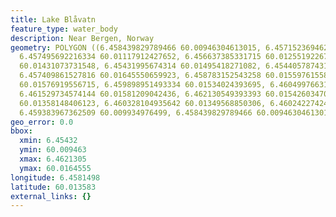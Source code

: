 ```yaml
---
title: Lake Blåvatn
feature_type: water_body
description: Near Bergen, Norway
geometry: POLYGON ((6.458439829789466 60.00946304613015, 6.457152369462449 60.00959175508051,
  6.457495692216334 60.01117912427652, 6.456637385331715 60.01255192267014, 6.455607417070065
  60.01431073731548, 6.45431995674314 60.01495418271082, 6.454405787431566 60.01641261257687,
  6.457409861527816 60.01645550659923, 6.458783152543258 60.01559761558306, 6.460070612870275
  60.01576919556715, 6.459898951493334 60.01534024393695, 6.460499766312584 60.01469680605549,
  6.461529734574144 60.01581209042436, 6.462130549393393 60.01542603470798, 6.461272242508776
  60.01358148406123, 6.460328104935642 60.01349568850306, 6.460242274247127 60.01139362778285,
  6.459383967362509 60.009934976499, 6.458439829789466 60.00946304613015))
geo_error: 0.0
bbox:
  xmin: 6.45432
  ymin: 60.009463
  xmax: 6.4621305
  ymax: 60.0164555
longitude: 6.4581498
latitude: 60.013583
external_links: {}
---
```


